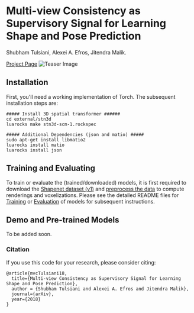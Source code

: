 # Multi-view Consistency as Supervisory Signal for Learning Shape and Pose Prediction

Shubham Tulsiani, Alexei A. Efros, Jitendra Malik.

[Project Page](https://shubhtuls.github.io/mvcSnP/)
![Teaser Image](https://shubhtuls.github.io/mvcSnP/resources/images/teaser.png)

## Installation

First, you'll need a working implementation of Torch. The subsequent installation steps are:
```
##### Install 3D spatial transformer ######
cd external/stn3d
luarocks make stn3d-scm-1.rockspec

##### Additional Dependencies (json and matio) #####
sudo apt-get install libmatio2
luarocks install matio
luarocks install json
```

## Training and Evaluating
To train or evaluate the (trained/downloaded) models, it is first required to download the [Shapenet dataset (v1)](https://www.shapenet.org/) and [preprocess the data](docs/preprocessing.md) to compute renderings and voxelizations. Please see the detailed README files for [Training](docs/training.md) or [Evaluation](docs/evaluation.md) of models for subsequent instructions.

## Demo and Pre-trained Models
To be added soon.

### Citation
If you use this code for your research, please consider citing:
```
@article{mvcTulsiani18,
  title={Multi-view Consistency as Supervisory Signal for Learning Shape and Pose Prediction},
  author = {Shubham Tulsiani and Alexei A. Efros and Jitendra Malik},
  journal={arXiv},
  year={2018}
}
```